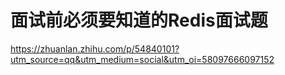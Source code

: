 # 面试前必须要知道的Redis面试题

https://zhuanlan.zhihu.com/p/54840101?utm_source=qq&utm_medium=social&utm_oi=58097666097152

